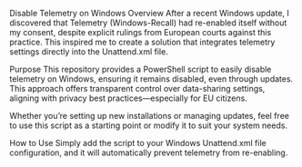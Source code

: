 Disable Telemetry on Windows
Overview
After a recent Windows update, I discovered that Telemetry (Windows-Recall) had re-enabled itself without my consent, despite explicit rulings from European courts against this practice. This inspired me to create a solution that integrates telemetry settings directly into the Unattend.xml file.

Purpose
This repository provides a PowerShell script to easily disable telemetry on Windows, ensuring it remains disabled, even through updates. This approach offers transparent control over data-sharing settings, aligning with privacy best practices—especially for EU citizens.

Whether you’re setting up new installations or managing updates, feel free to use this script as a starting point or modify it to suit your system needs.

How to Use
Simply add the script to your Windows Unattend.xml file configuration, and it will automatically prevent telemetry from re-enabling.


